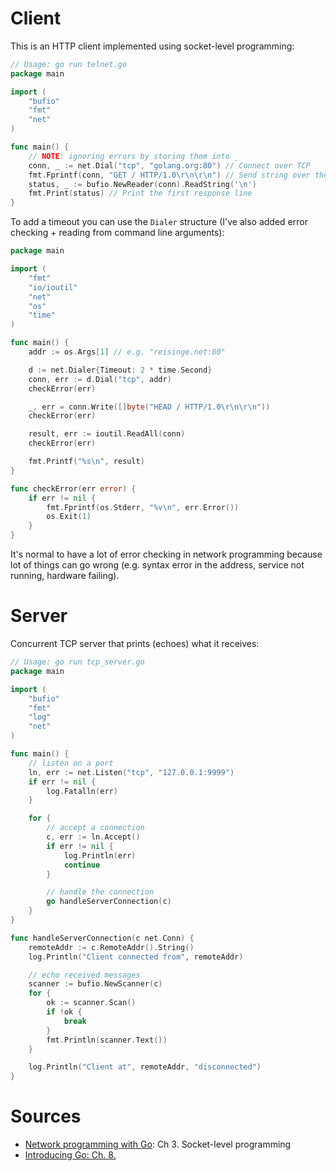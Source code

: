 # Client

This is an HTTP client implemented using socket-level programming:

```go
// Usage: go run telnet.go
package main

import (
    "bufio"
    "fmt"
    "net"
)

func main() {
    // NOTE: ignoring errors by storing them into _
    conn, _ := net.Dial("tcp", "golang.org:80") // Connect over TCP
    fmt.Fprintf(conn, "GET / HTTP/1.0\r\n\r\n") // Send string over the connection
    status, _ := bufio.NewReader(conn).ReadString('\n')
    fmt.Print(status) // Print the first response line
}
```

To add a timeout you can use the `Dialer` structure (I've also added error
checking + reading from command line arguments):

```go
package main

import (
    "fmt"
    "io/ioutil"
    "net"
    "os"
    "time"
)

func main() {
    addr := os.Args[1] // e.g. "reisinge.net:80"

    d := net.Dialer{Timeout: 2 * time.Second}
    conn, err := d.Dial("tcp", addr)
    checkError(err)

    _, err = conn.Write([]byte("HEAD / HTTP/1.0\r\n\r\n"))
    checkError(err)

    result, err := ioutil.ReadAll(conn)
    checkError(err)

    fmt.Printf("%s\n", result)
}

func checkError(err error) {
    if err != nil {
        fmt.Fprintf(os.Stderr, "%v\n", err.Error())
        os.Exit(1)
    }
}
```

It's normal to have a lot of error checking in network programming because lot
of things can go wrong (e.g. syntax error in the address, service not running,
hardware failing).

# Server

Concurrent TCP server that prints (echoes) what it receives:

```go
// Usage: go run tcp_server.go
package main

import (
    "bufio"
    "fmt"
    "log"
    "net"
)

func main() {
    // listen on a port
    ln, err := net.Listen("tcp", "127.0.0.1:9999")
    if err != nil {
        log.Fatalln(err)
    }

    for {
        // accept a connection
        c, err := ln.Accept()
        if err != nil {
            log.Println(err)
            continue
        }

        // handle the connection
        go handleServerConnection(c)
    }
}

func handleServerConnection(c net.Conn) {
    remoteAddr := c.RemoteAddr().String()
    log.Println("Client connected from", remoteAddr)

    // echo received messages
    scanner := bufio.NewScanner(c)
    for {
        ok := scanner.Scan()
        if !ok {
            break
        }
        fmt.Println(scanner.Text())
    }

    log.Println("Client at", remoteAddr, "disconnected")
}
```

# Sources

* [Network programming with
Go](https://www.apress.com/gp/book/9781484226919): Ch 3. Socket-level programming
* [Introducing Go: Ch. 8.](https://learning.oreilly.com/library/view/introducing-go/9781491941997/ch08.html)
